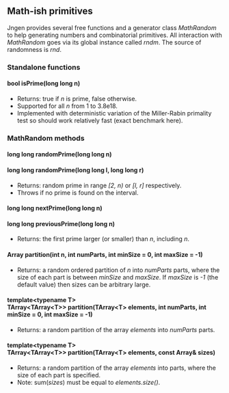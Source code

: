 ## Math-ish primitives

Jngen provides several free functions and a generator class *MathRandom* to help generating numbers and combinatorial primitives. All interaction with *MathRandom* goes via its global instance called *rndm*. The source of randomness is *rnd*.

### Standalone functions

#### bool isPrime(long long n)
* Returns: true if *n* is prime, false otherwise.
* Supported for all *n* from 1 to 3.8e18.
* Implemented with deterministic variation of the Miller-Rabin primality test so should work relatively fast (exact benchmark here).

### MathRandom methods

#### long long randomPrime(long long n)
#### long long randomPrime(long long l, long long r)
* Returns: random prime in range *[2, n)* or *[l, r]* respectively.
* Throws if no prime is found on the interval.

#### long long nextPrime(long long n)
#### long long previousPrime(long long n)
* Returns: the first prime larger (or smaller) than *n*, including *n*.

#### Array partition(int n, int numParts, int minSize = 0, int maxSize = -1)
* Returns: a random ordered partition of *n* into *numParts* parts, where the size of each part is between *minSize* and *maxSize*. If *maxSize* is *-1* (the default value) then sizes can be arbitrary large.

#### template&lt;typename T> <br> TArray&lt;TArray&lt;T>> partition(TArray&lt;T> elements, int numParts, int minSize = 0, int maxSize = -1)
* Returns: a random partition of the array *elements* into *numParts* parts.

#### template&lt;typename T> <br> TArray&lt;TArray&lt;T>> partition(TArray&lt;T> elements, const Array& sizes)
* Returns: a random partition of the array *elements* into parts, where the size of each part is specified.
* Note: sum(*sizes*) must be equal to *elements.size()*.
